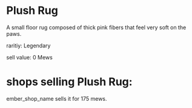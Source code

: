 # Plush Rug

A small floor rug composed of thick pink fibers that feel very soft on the paws.

raritiy: Legendary

sell value: 0 Mews

# shops selling Plush Rug:

ember_shop_name sells it for 175 mews.